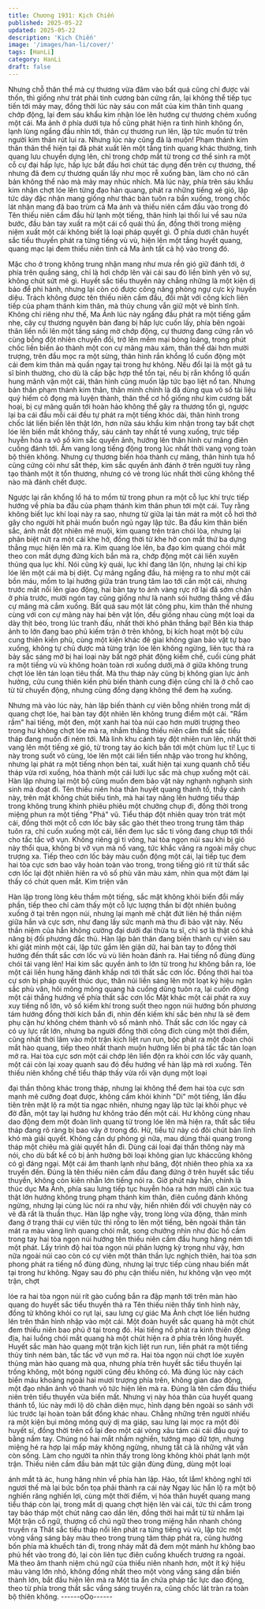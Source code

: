 ```yaml
---
title: Chương 1931: Kịch Chiến
published: 2025-05-22
updated: 2025-05-22
description: 'Kịch Chiến'
image: '/images/han-li/cover/'
tags: [HanLi]
category: HanLi
draft: false
---
```


Nhưng chỗ thân thể mà cự thương vừa đâm vào bất quá cũng chỉ
được vài thốn, thì giống như trát phải tinh cương bàn cứng rắn,
lại không thể tiếp tục tiến tới mảy may, đồng thời lúc này sáu con
mắt của kim thân tinh quang chớp động, lại đem sáu khẩu kim
nhận lóe lên hướng cự thương chém xuống một cái.
Ma ảnh ở phía dưới tựa hồ cũng phát hiện ra tình hình không ổn,
lạnh lùng ngẩng đầu nhìn tới, thân cự thương run lên, lập tức
muốn từ trên người kim thân rút lui ra.
Nhưng lúc này cũng đã là muộn!
Phạm thánh kim thân thân thể hiện tại đã phát xuất lên một tầng
tinh quang khác thường, tinh quang lưu chuyển dựng lên, chỉ
trong chớp mắt từ trong cơ thể sinh ra một cỗ cự đại hấp lực, hấp
lực bắt đầu hơi chút tác dụng đến trên cự thương, thế nhưng đã
đem cự thương quấn lấy như mọc rễ xuống bàn, làm cho nó căn
bản không thể nào mà mảy may nhúc nhích.
Mà lúc này, phía trên sáu khẩu kim nhận chợt lóe lên từng đạo
hàn quang, phát ra những tiếng xé gió, lập tức dày đặc nhận
mang giống như thác bàn tuôn ra bắn xuống, trong chốc lát nhận
mang đã bao trùm cả Ma ảnh và thiếu niên cầm đầu vào trong đó
Tên thiếu niên cầm đầu hừ lạnh một tiếng, thân hình lại thối lui về
sau nửa bước, đầu bàn tay xuất ra một cái cổ quái thủ ấn, đồng
thời trong miệng niệm xuất một cái không biết là loại pháp quyết
gì.
Ở phía dưới chân huyết sắc tiểu thuyền phát ra từng tiếng vù vù,
hiện lên một tầng huyết quang, quang mạc lại đem thiếu niên tính
cả Ma ảnh tất cả hộ vào trong đó.

Mặc cho ở trong không trung nhận mang như mưa rền gió giữ
đánh tới, ở phía trên quầng sáng, chỉ là hơi chớp lên vài cái sau
đó liền bình yên vô sự, không chút sứt mẻ gì.
Huyết sắc tiểu thuyền này chẳng những là một kiện dị bảo để phi
hành, nhưng lại còn có được công năng phòng ngự cực kỳ huyền
diệu.
Trách không được tên thiếu niên cầm đầu, đối mặt với công kích
liên tiếp của phạm thánh kim thân, mà thủy chung vẫn giữ một vẻ
bình tĩnh. Không chỉ riêng như thế, Ma Ảnh lúc này ngẩng đầu
phát ra một tiếng gầm nhẹ, cây cự thương nguyên bản đang bị
hấp lực cuốn lấy, phía bên ngoài thân liền nổi lên một tầng sáng
mờ chớp động, cự thương đang cứng rắn vô cùng bỗng đột nhiên
chuyển đổi, trở lên mềm mại bóng loáng, trong phút chốc liền biến
ảo thành một con cự mãng màu xám, thân thể dài hơn mười
trượng, trên đầu mọc ra một sừng, thân hình rắn khổng lồ cuốn
động một cái đem kim thân mà quấn ngay tại trong hư không.
Nếu đổi lại là một gã tu sĩ bình thường, cho dù là cấp bậc hợp thể
tồn tại, nếu bị rắn khổng lồ quấn hung mãnh vặn một cái, thân
hình cũng muốn lập tức bạo liệt nổ tan.
Nhưng bản thân phạm thánh kim thân, thân mình chính là đã
dùng qua vô số tài liệu quý hiếm cô đọng mà luyện thành, thân
thể cơ hồ giống như kim cương bất hoại, bị cự mãng quấn tới
hoàn hảo không thể gây ra thương tổn gì, ngược lại ba cái đầu
mỗi cái đều tự phát ra một tiếng khóc dài, thân hình trong chốc lát
liền biến lên thật lớn, hơn nữa sáu khẩu kim nhận trong tay bất
chợt lóe lên biến mất không thấy, sáu cánh tay nhất tề vung
xuống, trực tiếp huyễn hóa ra vô số kim sắc quyền ảnh, hướng
lên thân hình cự mãng điên cuồng đánh tới.
Ầm vang long tiếng động trong lúc nhất thời vang vọng toàn bộ
thiên không.
Nhưng cự thương biến hóa thành cự mãng, thân hình tựa hồ
cũng cứng cỏi như sắt thép, kim sắc quyền ảnh đánh ở trên
người tuy rằng tạo thành một ít tổn thương, nhưng có vẻ trong lúc
nhất thời cũng không thể nào mà đánh chết được.

Ngược lại rắn khổng lồ há to mồm từ trong phun ra một cỗ lục khí
trực tiếp hướng về phía ba đầu của phạm thánh kim thân phun tới
một cái.
Tuy rằng không biết lục khí loại này ra sao, nhưng từ giữa lại tản
mát ra một cỗ hơi thở gây cho người hít phải muốn buồn ngủ
ngay lập tức.
Ba đầu kim thân biến sắc, ánh mắt đột nhiên mê muội, kim quang
trên trán chói lòa, nhưng lại phân biệt nứt ra một cái khe hở, đồng
thời từ khe hở con mắt thứ ba dựng thẳng mục hiện lên mà ra.
Kim quang lóe lên, ba đạo kim quang chói mắt theo con mắt dựng
đứng kích bắn mà ra, chớp động một cái liền xuyên thủng qua lục
khí.
Nói cũng kỳ quái, lục khí đang lăn lộn, nhưng lại chỉ kịp lóe lên
một cái mà bị diệt.
Cự mãng ngẩng đầu, há miệng ra to như một cái bồn máu, mồm
to lại hướng giữa trán trung tâm lao tới cắn một cái, nhưng trước
mắt nổi lên giao động, hai bàn tay to ánh vàng rực rỡ lại đã sớm
chắn ở phía trước, mười ngón tay cũng giống như là nanh sói
hướng thẳng về đầu cự mãng mà cắm xuống.
Bất quá sau một lát công phu, kim thân thế nhưng cùng với con
cự mãng này hai bên vật lộn, đều giống nhau cùng một loại da
dày thịt béo, trong lúc tranh đấu, nhất thời khó phân thắng bại!
Bên kia tháp ảnh to lớn đang bao phủ kiếm trận ở trên không, bị
kích hoạt một bộ cửu cung thiên kiền phù, cùng một kiện khác đê
giai không gian bảo vật tự bạo xuống, không tự chủ được mà
từng trận lóe lên không ngừng, liên tục thả ra bảy sắc sáng mờ bị
hai loại này bất ngờ phát động kiềm chế, cuối cùng phát ra một
tiếng vù vù không hoàn toàn rơi xuống dưới,mà ở giữa không
trung chợt lóe lên tán loạn tiêu thất.
Mà thu tháp này cũng bị không gian lực ảnh hưởng, cửu cung
thiên kiền phù biến thành cung điện cũng chỉ là ở chỗ cao từ từ
chuyển động, nhưng cũng đồng dạng không thể đem hạ xuống.

Nhưng mà vào lúc này, hàn lập biến thành cự viên bỗng nhiên
trong mắt dị quang chợt lóe, hai bàn tay đột nhiên lên không trung
điểm một cái.
"Rầm rầm" hai tiếng, một đen, một xanh hai tòa núi cao hơn mười
trượng theo trong hư không chợt lóe mà ra, nhắm thẳng thiếu
niên cầm thất sắc tiểu tháp đang muốn đi ném tới.
Mà linh khu cánh tay đột nhiên run lên, nhất thời vang lên một
tiếng xé gió, từ trong tay áo kích bắn tới một chùm lục ti!
Lục ti này trong suốt vô cùng, lóe lên một cái liền tiến nhập vào
trong hư không, nhưng lại phát ra một tiếng nhọn bén tai, xuất
hiện tại xung quanh chỗ tiểu tháp vừa rơi xuống, hóa thành một
cái lưới lục sắc mà chụp xuống một cái.
Hàn lập nhưng lại một bộ cũng muốn đem bảo vật này nghạnh
nghạnh sinh sinh mà đoạt đi.
Tên thiếu niên hóa thân huyết quang thánh tổ, thấy cảnh này, trên
mặt không chút biểu tình, mà hai tay nâng lên hướng tiểu tháp
trong không trung khinh phiêu phiêu một chưởng chụp đi, đồng
thời trong miệng phun ra một tiếng "Phá" vũ.
Tiểu tháp đột nhiên quay tròn trát một cái, đồng thời một cỗ cơn
lốc bảy sắc gào thét theo trong trung tâm tháp tuôn ra, chỉ cuốn
xuống một cái, liền đem lục sắc ti võng đang chụp tới thổi cho tấc
tấc vỡ vụn.
Không riêng gì ti võng, hai tòa ngọn núi sau khi bị gió này thổi
qua, không bị vỡ vụn mà nổ vang, tức khắc văng ra ngoài mấy
chục trượng xa.
Tiếp theo cơn lốc bảy màu cuốn động một cái, lại tiếp tục đem hai
tòa cực sơn bao vây hoàn toàn vào trong, trong tiếng gió rít từ
thất sắc cơn lốc lại đột nhiên hiên ra vô số phù văn màu xám,
nhìn qua một đám lại thấy có chút quen mắt.
Kim triện văn

Hàn lập trong lòng kêu thầm một tiếng, sắc mặt không khỏi biến
đổi mấy phần, tiếp theo chỉ cảm thấy một cỗ lực lượng thần bí đột
nhiên buông xuống ở tại trên ngọn núi, nhưng lại mạnh mẽ chặt
đứt liên hệ thần niệm giữa hắn và cực sơn, như đang lấy sức
mạnh mà thu đi bảo vật này.
Nếu thần niệm của hắn không cường đại dưới đại thừa tu sĩ, chỉ
sợ là thật có khả năng bị đối phương đắc thủ.
Hàn lập bản thân đang biến thành cự viên sau khi giật mình một
cái, lập tức gầm lên giận dữ, hai bàn tay to đồng thời hướng đến
thất sắc cơn lốc vù vù liên hoàn đánh ra.
Hai tiếng nổ đùng đùng chói tái vang lên!
Hai kim sắc quyền ảnh to lớn từ trong hư không bắn ra, lóe một
cái liền hung hăng đánh khắp nơi tới thất sắc cơn lốc.
Đồng thời hai tòa cự sơn bị pháp quyết thúc dục, thân núi liền
sáng lên một loạt ký hiệu ngân sắc phù văn, hôi mông mông
quang hà cuồng dũng tuôn ra, lại cuốn động một cái thẳng hướng
về phía thất sắc cơn lốc
Mặt khác một cái phát ra xuy xuy tiếng nổ lớn, vô số kiếm khí
trong suốt theo ngọn núi hướng bốn phương tám hướng đồng
thời kích bắn đi, nhìn đến kiếm khí sắc bén như là sẽ đem phụ
cận hư không chém thành vô số mảnh nhỏ.
Thất sắc cơn lốc ngay cả có uy lực rất lớn, nhưng ba người đồng
thời công đích cùng một thời điểm, cũng nhất thời lâm vào một
trận kịch liệt run run, bộc phát ra một đoàn chói mắt hào quang,
tiếp theo nhất thanh muộn hưởng liền bị phá tấc tấc tán loạn mở
ra.
Hai tòa cực sơn một cái chớp lên liền độn ra khỏi cơn lốc vây
quanh, một cái còn lại xoay quanh sau đó đều hướng về hàn lập
mà rơi xuống.
Tên thiếu niên khống chế tiểu tháp thấy vừa rồi vận dụng một loại

đại thần thông khác trong tháp, nhưng lại không thể đem hai tòa
cực sơn mạnh mẽ cưỡng đoạt được, không cấm khỏi khinh "Di"
một tiếng, lần đầu tiên trên mặt lộ ra một tia ngạc nhiên, nhưng
ngay lập tức lại khôi phục vẻ đờ đẫn, một tay lại hướng hư không
trảo đến một cái.
Hư không cùng nhau dao động đem một đoàn linh quang từ trong
lóe lên mà hiện ra, thất sắc tiểu tháp đang rõ ràng bị bao vây ở
trong đó.
Hừ, tiểu tử này có đôi chút bản lĩnh khó mà giải quyết. Không cần
dự phòng gì nữa, mau dùng thải quang trong tháp một chiêu mà
giải quyết hắn đi. Dùng cái loại đại thần thông này mà nói, cho dù
bất kể có bị ảnh hưởng bởi loại không gian lực kháccũng không
có gì đáng ngại.
Một cái âm thanh lạnh như băng, đột nhiên theo phía xa xa truyền
đến.
Đúng là tên thiếu niên cầm đầu đang đứng ở trên huyết sắc tiểu
thuyền, không còn kiên nhẫn lớn tiếng nói ra.
Giờ phút này hắn, chính là thúc dục Ma Ảnh, phía sau lưng tiếp
tục huyễn hóa ra hơn mười căn xúc tua thật lớn hướng không
trung phạm thánh kim thân, điên cuồng đánh không ngừng,
nhưng lại cùng lúc nói ra như vậy, hiển nhiên đối với chuyện này
có vẻ đã rất là thuần thục.
Hàn lập nghe vậy, trong lòng vừa động, thân mình đang ở trạng
thái cự viên tức thì rống to lên một tiếng, bên ngoài thân tản mát
ra màu vàng linh quang chói mắt, song chưởng nhìn như đúc hồ
cầm trong tay hai tòa ngọn núi hướng tên thiếu niên cầm đầu
hung hăng ném tới một phát.
Lấy trình độ hai tòa ngọn núi phân lượng kỳ trọng như vậy, hơn
nữa ngoài núi cao còn có cự viên một thân thần lực nghịch thiên,
hai tòa sơn phong phát ra tiếng nổ đùng đùng, nhưng lại trực tiếp
cùng nhau biến mất tại trong hư không.
Ngay sau đó phụ cận thiếu niên, hư không vặn vẹo một trận, chợt

lóe ra hai tòa ngọn núi rít gào cuồng bắn ra đập mạnh tới trên
màn hào quang do huyết sắc tiểu thuyền thả ra
Tên thiếu niên thấy tình hình này, đồng tử không khỏi co rụt lại,
sau lưng cự giác Ma Ảnh chợt lóe liền hướng lên trên thân hình
nhập vào một cái.
Một đoàn huyết sắc quang hà một chút đem thiếu niên bao phủ ở
tại trong đó.
Hai tiếng nổ phát ra kinh thiên động địa, hai luồng chói mắt quang
hà một chút hiện ra ở phía trên lồng huyết.
Huyết sắc màn hào quang một trận kịch liệt run run, liền phát ra
một tiếng thủy tinh ném bàn, tấc tấc vỡ vụn mở ra.
Hai tòa ngọn núi chợt lóe xuyên thủng màn hào quang mà qua,
nhưng phía trên huyết sắc tiểu thuyền lại trống không, một bóng
người cũng đều không có.
Mà đúng lúc này cách biển máu khoảng ngoài hai mươi trượng
phía trên, không gian dao động, một đạo nhân ảnh vô thanh vô
tức hiện lên mà ra.
Đúng là tên cầm đầu thiếu niên trên tiểu thuyền vừa biến mất.
Nhưng vị này hóa thân của huyết quang thánh tổ, lúc này mới lộ
dõ chân diện mục, hình dạng bên ngoài so sánh với lúc trước lại
hoàn toàn bất đồng khác nhau.
Chẳng những trên người nhiều ra một kiện bụi mông mông quỷ dị
ma giáp, sau lưng lại mọc ra một đôi huyết sí, đồng thời trên cổ lại
đeo một cái vòng xâu tám cái cái đầu quỷ to bằng nắm tay.
Chúng nó hai mắt nhắm nghiền, tướng mạo dữ tợn, nhưng miệng
hé ra hợp lại mấp máy không ngừng, nhưng tất cả là những vật
vẫn còn sống. Làm cho người ta nhìn thấy trong lòng không khỏi
phát lạnh một trận.
Thiếu niên cầm đầu bản mặt tức giận đùng đùng, dùng một loại

ánh mắt tà ác, hung hăng nhìn về phía hàn lập.
Hảo, tốt lắm! không nghĩ tới ngươi thế mà lại bức bổn tọa phải
thành ra cái này
Ngay lúc hắn lộ ra một bộ nghiến răng nghiến lợi, cùng một thời
điểm, vị hóa thân huyết quang mang tiểu tháp còn lại, trong mắt dị
quang chợt hiện lên vài cái, tức thì cầm trong tay bảo tháp một
chút nâng cao dần lên, đồng thời hai mắt từ từ nhắm lại
Một trận cổ ngữ, thượng cổ chú ngữ theo trong miệng hắn nhanh
chóng truyền ra
Thất sắc tiểu tháp nổi lên phát ra từng tiếng vù vù, lập tức một
vòng vầng sáng bảy màu theo trong trung tâm tháp phát ra, cũng
hướng bốn phía mà khuếch tán đi, trong nháy mắt đã đem một
mảnh hư không bao phủ hết vào trong đó, lại còn liên tục điên
cuồng khuếch trương ra ngoài.
Mà theo âm thanh niệm chú ngữ của thiếu niên nhanh hơn, một ít
ký hiệu màu vàng lớn nhỏ, không đồng nhất theo một vòng vầng
sáng dần biến thành lớn, bắt đầu hiện lên mà ra
Một tia ẩn chứa pháp tắc lực dao động, theo từ phía trong thất
sắc vầng sáng truyền ra, cũng chốc lát tràn ra toàn bộ thiên
không.
------oOo------
